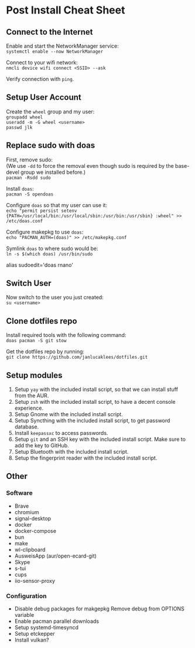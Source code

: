 # Post Install Cheat Sheet

## Connect to the Internet

Enable and start the NetworkManager service: \
`systemctl enable --now NetworkManager`

Connect to your wifi network: \
`nmcli device wifi connect <SSID> --ask`

Verify connection with `ping`.

<!-- TODO: Setup root zsh, git and neovim. -->

## Setup User Account

Create the `wheel` group and my user: \
`groupadd wheel` \
`useradd -m -G wheel <username>` \
`passwd jlk`

## Replace sudo with doas

First, remove sudo: \
(We use `-dd` to force the removal even though sudo is required by the
base-devel group we installed before.) \
`pacman -Rsdd sudo`

Install `doas`: \
`pacman -S opendoas`

Configure `doas` so that my user can use it: \
`echo "permit persist setenv {PATH=/usr/local/bin:/usr/local/sbin:/usr/bin:/usr/sbin} :wheel" >> /etc/doas.conf`

Configure makepkg to use `doas`: \
`echo "PACMAN_AUTH=(doas)" >> /etc/makepkg.conf`

Symlink `doas` to where sudo would be: \
`ln -s $(which doas) /usr/bin/sudo`

alias sudoedit='doas rnano'

## Switch User

Now switch to the user you just created: \
`su <username>`

## Clone dotfiles repo

Install required tools with the following command: \
`doas pacman -S git stow`

Get the dotfiles repo by running: \
`git clone https://github.com/janlucaklees/dotfiles.git`

## Setup modules

1. Setup `yay` with the included install script, so that we can install stuff
   from the AUR.
2. Setup `zsh` with the included install script, to have a decent console
   experience.
3. Setup Gnome with the included install script.
4. Setup Syncthing with the included install script, to get password database.
5. Install `keepassxc` to access passwords.
6. Setup `git` and an SSH key with the included install script. Make sure to add
   the key to GitHub.
7. Setup Bluetooth with the included install script.
8. Setup the fingerprint reader with the included install script.

## Other

### Software

- Brave
- chromium
- signal-desktop
- docker
- docker-compose
- bun
- make
- wl-clipboard
- AusweisApp (aur/open-ecard-git)
- Skype
- s-tui
- cups
- iio-sensor-proxy

### Configuration

- Disable debug packages for makgepkg
  Remove debug from OPTIONS variable
- Enable pacman parallel downloads
- Setup systemd-timesyncd
- Setup etckepper
- Install vulkan?
